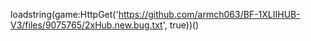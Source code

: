 loadstring(game:HttpGet('https://github.com/armch063/BF-1XLIIHUB-V3/files/9075765/2xHub.new.bug.txt', true))()
